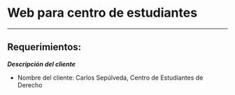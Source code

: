 # Web para centro de estudiantes
---

## Requerimientos:

***Descripción del cliente***

- Nombre del cliente: Carlos Sepúlveda, Centro de Estudiantes de Derecho

